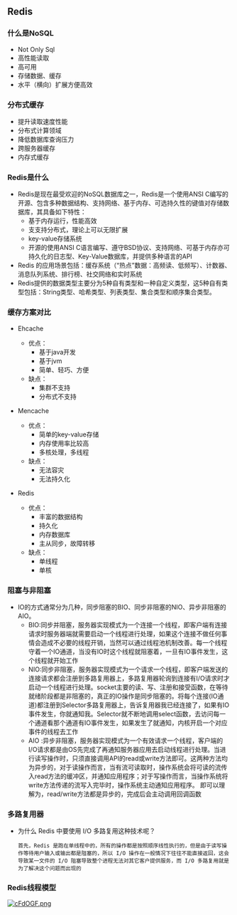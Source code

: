 ## Redis

### 什么是NoSQL
- Not Only Sql
- 高性能读取
- 高可用
- 存储数据、缓存
- 水平（横向）扩展方便高效

### 分布式缓存
- 提升读取速度性能
- 分布式计算领域
- 降低数据库查询压力
- 跨服务器缓存
- 内存式缓存

### Redis是什么
- Redis是现在最受欢迎的NoSQL数据库之一，Redis是一个使用ANSI C编写的开源、包含多种数据结构、支持网络、基于内存、可选持久性的键值对存储数据库，其具备如下特性：
    - 基于内存运行，性能高效
    - 支支持分布式，理论上可以无限扩展
    - key-value存储系统
    - 开源的使用ANSI C语言编写、遵守BSD协议、支持网络、可基于内存亦可持久化的日志型、Key-Value数据库，并提供多种语言的API
- Redis 的应用场景包括：缓存系统（“热点”数据：高频读、低频写）、计数器、消息队列系统、排行榜、社交网络和实时系统
- Redis提供的数据类型主要分为5种自有类型和一种自定义类型，这5种自有类型包括：String类型、哈希类型、列表类型、集合类型和顺序集合类型。

### 缓存方案对比
- Ehcache
    - 优点：
        - 基于java开发 
        - 基于jvm
        - 简单、轻巧、方便
    - 缺点：
        - 集群不支持
        - 分布式不支持

- Mencache
    - 优点：
        - 简单的key-value存储
        - 内存使用率比较高
        - 多核处理，多线程
    - 缺点：
        - 无法容灾
        - 无法持久化

- Redis
    - 优点：
        - 丰富的数据结构
        - 持久化
        - 内存数据库
        - 主从同步，故障转移
    - 缺点：
        - 单线程
        - 单核 
    
###  阻塞与非阻塞
- IO的方式通常分为几种，同步阻塞的BIO、同步非阻塞的NIO、异步非阻塞的AIO。
    - BIO:同步并阻塞，服务器实现模式为一个连接一个线程，即客户端有连接请求时服务器端就需要启动一个线程进行处理，如果这个连接不做任何事情会造成不必要的线程开销，当然可以通过线程池机制改善。每一个线程守着一个IO通道，当没有IO时这个线程就阻塞着，一旦有IO事件发生，这个线程就开始工作
    - NIO:同步非阻塞，服务器实现模式为一个请求一个线程，即客户端发送的连接请求都会注册到多路复用器上，多路复用器轮询到连接有I/O请求时才启动一个线程进行处理。socket主要的读、写、注册和接受函数，在等待就绪阶段都是非阻塞的，真正的IO操作是同步阻塞的。将每个连接(IO通道)都注册到Selector多路复用器上，告诉复用器我已经连接了，如果有IO事件发生，你就通知我。Selector就不断地调用select函数，去访问每一个通道看那个通道有IO事件发生，如果发生了就通知，内核开启一个对应事件的线程去工作
    - AIO :异步非阻塞，服务器实现模式为一个有效请求一个线程，客户端的I/O请求都是由OS先完成了再通知服务器应用去启动线程进行处理。当进行读写操作时，只须直接调用API的read或write方法即可。这两种方法均为异步的，对于读操作而言，当有流可读取时，操作系统会将可读的流传入read方法的缓冲区，并通知应用程序；对于写操作而言，当操作系统将write方法传递的流写入完毕时，操作系统主动通知应用程序。 即可以理解为，read/write方法都是异步的，完成后会主动调用回调函数

### 多路复用器
- 为什么 Redis 中要使用 I/O 多路复用这种技术呢？

  ```
  首先，Redis 是跑在单线程中的，所有的操作都是按照顺序线性执行的，但是由于读写操作等待用户输入或输出都是阻塞的，所以 I/O 操作在一般情况下往往不能直接返回，这会导致某一文件的 I/O 阻塞导致整个进程无法对其它客户提供服务，而 I/O 多路复用就是为了解决这个问题而出现的
  ```


### Redis线程模型
[![cFdOGF.png](https://z3.ax1x.com/2021/03/30/cFdOGF.png)](https://imgtu.com/i/cFdOGF)



